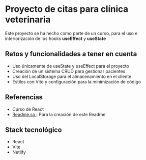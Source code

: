 
# Proyecto de citas para clínica veterinaria
Este proyecto se ha hecho como parte de un curso, para el uso e interiorización de los hooks **useEffect** y **useState**

## Retos y funcionalidades a tener en cuenta
- Uso únicamente de useState y useEffect para el proyecto
- Creación de un sistema CRUD para gestionar pacientes 
- Uso del LocalStorage para el almacenamiento en el cliente
- Estilos con Vite y configuración para la minimización de código

## Referencias
 - Curso de React
 - [Readme.so ](https://readme.so/) : Para la creación de este Readme

## Stack tecnológico
- React
- Vite 
- Netlify

